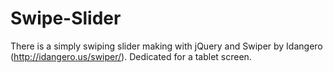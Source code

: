 # Swipe-Slider

There is a simply swiping slider making with jQuery and Swiper by Idangero (http://idangero.us/swiper/). 
Dedicated for a tablet screen.
